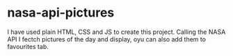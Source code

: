 # nasa-api-pictures

I have used plain HTML, CSS and JS to create this project.
Calling the NASA API I fectch pictures of the day and display, oyu can also add them to favourites tab.
